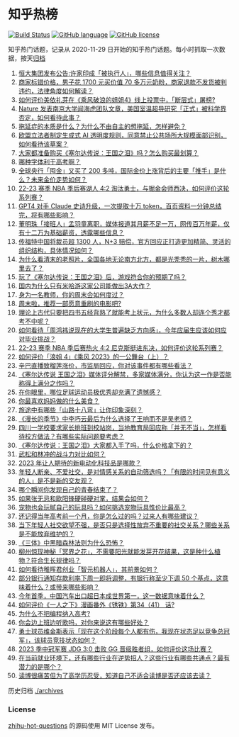 # 知乎热榜
[![Build Status](https://github.com/ToWeLong/zhihu-hot-questions/workflows/CI/badge.svg)](https://github.com/ToWeLong/zhihu-hot-questions/actions)
[![GitHub language](https://img.shields.io/badge/language-golang-orange.svg)](https://golang.org/)
[![GitHub license](https://img.shields.io/github/license/ToWeLong/zhihu-hot-questions)](https://github.com/ToWeLong/zhihu-hot-questions/blob/main/LICENSE)

知乎热门话题，记录从 2020-11-29 日开始的知乎热门话题。每小时抓取一次数据，按天[归档](./archives)

<!-- BEGIN -->

1. [恒大集团发布公告:许家印成「被执行人」，哪些信息值得关注？](https://www.zhihu.com/question/600673184)
1. [商家标错价格，男子花 1700 元买价值 70 多万元奶粉，商家退款不发货被判违约，法律角度如何解读？](https://www.zhihu.com/question/600730098)
1. [如何评价美依礼芽在《乘风破浪的姐姐4》线上投票中，「断层式」屠榜?](https://www.zhihu.com/question/599831254)
1. [Nature 发表南京大学闻海虎团队文章，美国室温超导研究「正式」被科学界否定，如何看待此事？](https://www.zhihu.com/question/600609358)
1. [拖延症的本质是什么？为什么不由自主的想拖延，怎样避免？](https://www.zhihu.com/question/283137567)
1. [欧盟立法者制定生成式 AI 透明度规则，同意禁止公共场所大规模面部识别，如何看待该草案？](https://www.zhihu.com/question/600590110)
1. [大家都准备购买《塞尔达传说：王国之泪》吗？怎么购买最划算？](https://www.zhihu.com/question/596518966)
1. [哪种字体利于高考啊？](https://www.zhihu.com/question/442912614)
1. [全球央行「囤金」又买了 200 多吨，国际金价上涨背后的主要「推手」是什么？未来金价走势如何？](https://www.zhihu.com/question/600637965)
1. [22-23 赛季 NBA 季后赛湖人 4:2 淘汰勇士，与掘金会师西决，如何评价这轮系列赛？](https://www.zhihu.com/question/600725327)
1. [GPT4 对手 Claude 史诗升级，一次提取十万 token，百页资料一分钟总结完，将有哪些影响？](https://www.zhihu.com/question/600571085)
1. [董明珠「接班人」孟羽童离职，媒体报道其月薪不足一万，网传百万年薪，仅有十二万为基础薪资，透露哪些信息？](https://www.zhihu.com/question/600534723)
1. [传福特中国将裁员超 1300 人，N+3 赔偿，官方回应正打造更加精简、灵活的组织结构，具体情况如何？](https://www.zhihu.com/question/600605109)
1. [为什么看清末的老照片，全国各地无论南方北方，都是光秃秃的一片，树木哪里去了？](https://www.zhihu.com/question/63942060)
1. [玩了《塞尔达传说：王国之泪》后，游戏符合你的预期了吗？](https://www.zhihu.com/question/600464786)
1. [国内为什么只有米哈游这家公司能做出3A大作？](https://www.zhihu.com/question/599835719)
1. [身为一名教师，你的周末会如何度过？](https://www.zhihu.com/question/592775387)
1. [周末啦，推荐一部愿意重刷的电影吧?](https://www.zhihu.com/question/543686215)
1. [理论上古代只要把四书五经背熟了就能考上状元，为什么多数人却连个秀才都考不中呢？](https://www.zhihu.com/question/599169937)
1. [如何看待「周鸿祎说现在的大学生普遍缺乏方向感」，今年应届生应该如何应对毕业挑战？](https://www.zhihu.com/question/600475528)
1. [22-23 赛季 NBA 季后赛热火 4:2 尼克斯挺进东决，如何评价这轮系列赛？](https://www.zhihu.com/question/600715699)
1. [如何评价「浪姐 4」《乘风 2023》的一公舞台（上）？](https://www.zhihu.com/question/600742689)
1. [辛巴直播致榴莲涨价，市监局回应，你对该事件都有哪些看法？](https://www.zhihu.com/question/600353374)
1. [《塞尔达传说 王国之泪》媒体评分解禁，多家媒体满分，你认为这一作是否能称得上满分之作吗？](https://www.zhihu.com/question/600443302)
1. [在你眼里，哪位足球运动员极优秀却充满了遗憾感？](https://www.zhihu.com/question/598413912)
1. [你最喜欢妈妈做的什么美食？](https://www.zhihu.com/question/562046126)
1. [旅途中有哪些「山路十八弯」让你印象深刻？](https://www.zhihu.com/question/599945277)
1. [《漫长的季节》中李巧云最后为什么选择了王响而不是吴老师？](https://www.zhihu.com/question/600449725)
1. [四川一学校要求家长排班到校站岗，当地教育局回应称「并无不当」，怎样看待校方做法？有哪些实际问题要考虑？](https://www.zhihu.com/question/600333194)
1. [《塞尔达传说：王国之泪》大家都入手了吗，什么价格拿下的？](https://www.zhihu.com/question/596272793)
1. [武松和林冲的战斗力对比如何？](https://www.zhihu.com/question/575226463)
1. [2023 年让人期待的新电动化科技品是哪款？](https://www.zhihu.com/question/600145230)
1. [年轻人断亲、不爱社交，是对情感关系的自动筛选吗？「有限的时间见有意义的人」是不是新的交友观？](https://www.zhihu.com/question/600396113)
1. [哪个瞬间你发现自己的青春结束了？](https://www.zhihu.com/question/598400987)
1. [如果张无忌和欧阳锋硬碰硬对掌，结果会如何？](https://www.zhihu.com/question/600158005)
1. [宠物也会玩腻自己的玩具吗？如何挑选宠物玩具性价比最高？](https://www.zhihu.com/question/594221188)
1. [还记得当年高考前一个月，你是怎么过的吗？过来人有哪些建议？](https://www.zhihu.com/question/599969162)
1. [当下年轻人社交欲望不强，是否只是选择性放弃不重要的社交关系？哪些关系是不能放弃维护的？](https://www.zhihu.com/question/600395803)
1. [《三体》中黑暗森林法则为什么恐怖？](https://www.zhihu.com/question/573150590)
1. [柳州惊现神秘「冥界之花」，不需要阳光就能发芽开花结果，这是种什么植物？符合生长规律吗？](https://www.zhihu.com/question/600586178)
1. [如何看待稚晖君创业「智元机器人」，其前景如何？](https://www.zhihu.com/question/593949406)
1. [部分银行通知存款利率下周一即将调整，有银行称至少下调 50 个基点，这意味着什么？或带来哪些影响？](https://www.zhihu.com/question/600592835)
1. [今年首季，中国汽车出口超日本成世界第一，这一数据意味着什么？](https://www.zhihu.com/question/600755135)
1. [如何评价《一人之下》漫画番外《锈铁》第34（41） 话?](https://www.zhihu.com/question/600689241)
1. [为什么不把编程纳入高考?](https://www.zhihu.com/question/599576959)
1. [你会边上班边听歌吗，对你来说这有哪些好处？](https://www.zhihu.com/question/596351476)
1. [勇士球员维金斯表示「现在这个阶段每个人都有伤，我现在状态足以竞争总冠军」，该球员竞技状态如何？](https://www.zhihu.com/question/600380186)
1. [2023 季中冠军赛 JDG 3:0 击败 GG 晋级胜者组，如何评价这场比赛？](https://www.zhihu.com/question/600662245)
1. [在当前就业环境下，还有哪些行业在逆势招人？这些行业有哪些共通点？最有潜力的是哪个？](https://www.zhihu.com/question/599960075)
1. [读博很痛苦但为了高学历忍受，知道自己不适合读博是否还应该去读？](https://www.zhihu.com/question/447331736)

<!-- END -->

历史归档 [./archives](./archives)


### License
[zhihu-hot-questions](https://github.com/towelong/zhihu-hot-questions) 的源码使用 MIT License 发布。